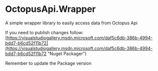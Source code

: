 # OctopusApi.Wrapper
A simple wrapper library to easily access data from Octopus Api


If you need to publish changes follow:  
[https://visualstudiogallery.msdn.microsoft.com/daf5c6db-386b-4994-bdd7-b6cd52f11b72](https://visualstudiogallery.msdn.microsoft.com/daf5c6db-386b-4994-bdd7-b6cd52f11b72 "Nuget Packager")

Remember to update the Package version